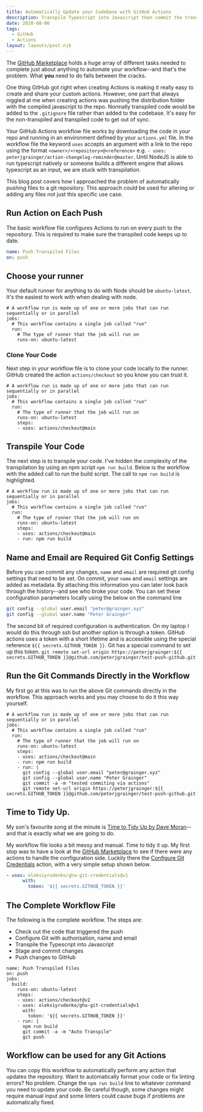 ```yaml
---
title: Automatically Update your Codebase with GitHub Actions
description: Transpile Typescript into Javascript then commit the transpiled code back to the repository using GitHub Actions
date: 2020-08-06
tags:
  - GitHub
  - Actions
layout: layouts/post.njk
---
```

The [GitHub Marketplace](https://github.com/marketplace) holds a huge array of different tasks needed to complete just about anything to automate your workflow--and that's the problem. What **you** need to do falls between the cracks.

One thing GitHub got right when creating Actions is making it really easy to create and share your custom actions. However, one part that always niggled at me when creating actions was pushing the distribution folder with the compiled javascript to the repo. Normally transpiled code would be added to the `.gitignore` file rather than added to the codebase. It's easy for the non-transpiled and transpiled code to get out of sync.

Your GitHub Actions workflow file works by downloading the code in your repo and running in an environment defined by your `actions.yml` file. In the workflow file the keyword `uses` accepts an argument with a link to the repo using the format `<owner>/<repository>@<reference>` e.g. `- uses: peterjgrainger/action-changelog-reminder@master`. Until NodeJS is able to run typescript natively or someone builds a different engine that allows typescript as an input, we are stuck with transpilation. 

This blog post covers how I approached the problem of automatically pushing files to a git repository. This approach could be used for altering or adding any files not just this specific use case.


## Run Action on Each Push

The basic workflow file configures Actions to run on every push to the repository. This is required to make sure the transpiled code keeps up to date.

```yml
name: Push Transpiled Files
on: push
```

## Choose your runner

Your default runner for anything to do with Node should be `ubuntu-latest`. It's the easiest to work with when dealing with node.

```yml/5
# A workflow run is made up of one or more jobs that can run sequentially or in parallel
jobs:
  # This workflow contains a single job called "run"
  run:
    # The type of runner that the job will run on
    runs-on: ubuntu-latest
```

### Clone Your Code

Next step in your workflow file is to clone your code locally to the runner. GitHub created the action `actions/checkout` so you know you can trust it.

```yml/7
# A workflow run is made up of one or more jobs that can run sequentially or in parallel
jobs:
  # This workflow contains a single job called "run"
  run:
    # The type of runner that the job will run on
    runs-on: ubuntu-latest
    steps:
    - uses: actions/checkout@main
```

## Transpile Your Code

The next step is to transpile your code. I've hidden the complexity of the transpilation by using an npm script `npm run build`. Below is the workflow with the added call to run the build script. The call to `npm run build` is highlighted.

```yml/8
# A workflow run is made up of one or more jobs that can run sequentially or in parallel
jobs:
  # This workflow contains a single job called "run"
  run:
    # The type of runner that the job will run on
    runs-on: ubuntu-latest
    steps:
    - uses: actions/checkout@main
    - run: npm run build
```

## Name and Email are Required Git Config Settings

Before you can commit any changes, `name` and `email` are required git config settings that need to be set. On commit, your `name` and `email` settings are added as metadata. By attaching this information you can later look back through the history--and see who broke your code. You can set these configuration parameters locally using the below on the command line

```bash
git config --global user.email "peter@grainger.xyz"
git config --global user.name "Peter Grainger"
```

The second bit of required configuration is authentication. On my laptop I would do this through ssh but another option is through a token. GitHub actions uses a token with a short lifetime and is accessible using the special reference `${{ secrets.GITHUB_TOKEN }}`. Git has a special command to set up this token. `git remote set-url origin https://peterjgrainger:${{ secrets.GITHUB_TOKEN }}@github.com/peterjgrainger/test-push-github.git`

## Run the Git Commands Directly in the Workflow

My first go at this was to run the above Git commands directly in the workflow. This approach works and you may choose to do it this way yourself.

```yml/9-15
# A workflow run is made up of one or more jobs that can run sequentially or in parallel
jobs:
  # This workflow contains a single job called "run"
  run:
    # The type of runner that the job will run on
    runs-on: ubuntu-latest
    steps:
    - uses: actions/checkout@main
    - run: npm run build
    - run: |
      git config --global user.email "peter@grainger.xyz"
      git config --global user.name "Peter Grainger"
      git commit -a -m "tested commiting via actions"
      git remote set-url origin https://peterjgrainger:${{ secrets.GITHUB_TOKEN }}@github.com/peterjgrainger/test-push-github.git
```

## Time to Tidy Up.

My son's favourite song at the minute is [Time to Tidy Up by Dave Moran](https://www.dailymotion.com/video/x6sg76r)--and that is exactly what we are going to do.

My workflow file looks a bit messy and manual. Time to tidy it up. My first stop was to have a look at the [GitHub Marketplace](https://github.com/marketplace) to see if there were any actions to handle the configuration side. Luckily there the [Configure Git Credentials](https://github.com/marketplace/actions/configure-git-credentials) action, with a very simple setup shown below.

```yml
- uses: oleksiyrudenko/gha-git-credentials@v1
      with:
        token: '${{ secrets.GITHUB_TOKEN }}'
```

## The Complete Workflow File

The following is the complete workflow. The steps are:
- Check out the code that triggered the push
- Configure Git with authorisation, name and email
- Transpile the Typescript into Javascript
- Stage and commit changes
- Push changes to GitHub 

```
name: Push Transpiled Files
on: push
jobs:
  build:
    runs-on: ubuntu-latest
    steps:
    - uses: actions/checkout@v2
    - uses: oleksiyrudenko/gha-git-credentials@v1
      with:
        token: '${{ secrets.GITHUB_TOKEN }}'
    - run: |
      npm run build
      git commit -a -m "Auto Transpile"
      git push
```

## Workflow can be used for any Git Actions

You can copy this workflow to automatically perform any action that updates the repository. Want to automatically format your code or fix linting errors? No problem. Change the `npm run build` line to whatever command you need to update your code. Be careful though, some changes might require manual input and some linters could cause bugs if problems are automatically fixed.

